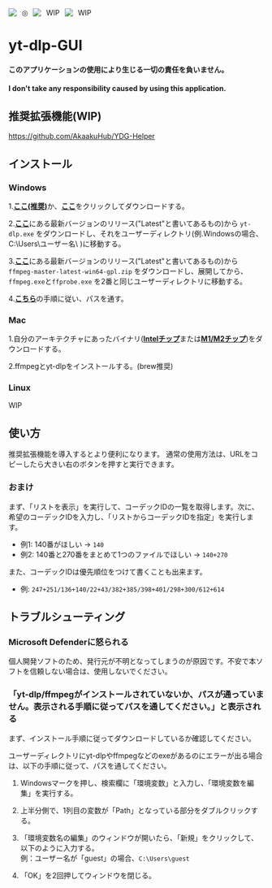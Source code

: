 <div style="display: flex; gap: 10px">
<img src="https://shields.io/badge/Windows--9cf?logo=Windows&style=social"> ◎
<img src="https://shields.io/badge/macOS--9cf?logo=Apple&style=social">WIP
<img src="https://shields.io/badge/Linux--9cf?logo=Linux&style=social">WIP
</div>

# yt-dlp-GUI

#### このアプリケーションの使用により生じる一切の責任を負いません。

#### I don't take any responsibility caused by using this application.

## 推奨拡張機能(WIP)

https://github.com/AkaakuHub/YDG-Helper

## インストール

### Windows

1.[**ここ(推奨)**](https://github.com/AkaakuHub/yt-dlp-GUI-2/releases/latest/download/yt-dlp-GUI_1.0.0_x64_ja-JP.msi)か、[**ここ**](https://github.com/AkaakuHub/yt-dlp-GUI-2/releases/latest/download/yt-dlp-GUI_1.0.0_x64-setup.exe)をクリックしてダウンロードする。

2.[**ここ**](https://github.com/yt-dlp/yt-dlp/releases)にある最新バージョンのリリース("Latest"と書いてあるもの)から
`yt-dlp.exe`
をダウンロードし、それをユーザーディレクトリ(例.Windowsの場合、C:\\Users\\ユーザー名\\
)に移動する。<br/>

3.[**ここ**](https://github.com/yt-dlp/FFmpeg-Builds/releases/)にある最新バージョンのリリース("Latest"と書いてあるもの)から
`ffmpeg-master-latest-win64-gpl.zip`
をダウンロードし、展開してから、
`ffmpeg.exe`と`ffprobe.exe`
を2番と同じユーザーディレクトリに移動する。<br/>

4.[**こちら**](###「yt-dlp/ffmpegがインストールされていないか、パスが通っていません。表示される手順に従ってパスを通してください。」と表示される)の手順に従い、パスを通す。

### Mac

1.自分のアーキテクチャにあったバイナリ([**Intelチップ**](https://github.com/AkaakuHub/yt-dlp-GUI-2/releases/latest/download/yt-dlp-GUI_x64.app.tar.gz)または[**M1/M2チップ**](https://github.com/AkaakuHub/yt-dlp-GUI-2/releases/latest/download/yt-dlp-GUI_1.0.1_aarch64.dmg))をダウンロードする。

2.ffmpegとyt-dlpをインストールする。(brew推奨)

### Linux

WIP

## 使い方

推奨拡張機能を導入するとより便利になります。
通常の使用方法は、URLをコピーしたら大きい右のボタンを押すと実行できます。<br>

### おまけ

まず、「リストを表示」を実行して、コーデックIDの一覧を取得します。次に、希望のコーデックIDを入力し、「リストからコーデックIDを指定」を実行します。

- 例1: 140番がほしい → `140`
- 例2: 140番と270番をまとめて1つのファイルでほしい → `140+270`

また、コーデックIDは優先順位をつけて書くことも出来ます。

- 例: `247+251/136+140/22+43/382+385/398+401/298+300/612+614`

## トラブルシューティング

### Microsoft Defenderに怒られる

個人開発ソフトのため、発行元が不明となってしまうのが原因です。不安で本ソフトを信頼しない場合は、使用しないでください。

### 「yt-dlp/ffmpegがインストールされていないか、パスが通っていません。表示される手順に従ってパスを通してください。」と表示される

まず、インストール手順に従ってダウンロードしているか確認してください。

ユーザーディレクトリにyt-dlpやffmpegなどのexeがあるのにエラーが出る場合は、以下の手順に従って、パスを通してください。

1. Windowsマークを押し、検索欄に「環境変数」と入力し、「環境変数を編集」を実行する。

2. 上半分側で、1列目の変数が「Path」となっている部分をダブルクリックする。

3. 「環境変数名の編集」のウィンドウが開いたら、「新規」をクリックして、以下のように入力する。<br/>例：ユーザー名が「guest」の場合、`C:\Users\guest`

4. 「OK」を2回押してウィンドウを閉じる。
